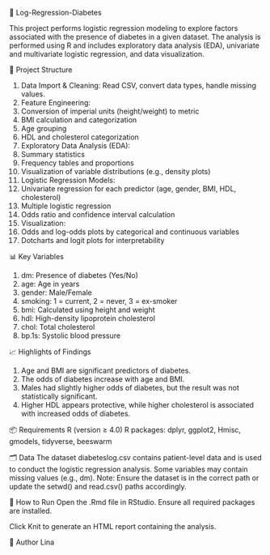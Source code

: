 🧪 Log-Regression-Diabetes

This project performs logistic regression modeling to explore factors associated with the presence of diabetes in a given dataset. The analysis is performed using R and includes exploratory data analysis (EDA), univariate and multivariate logistic regression, and data visualization.

📁 Project Structure
1. Data Import & Cleaning: Read CSV, convert data types, handle missing values.
2. Feature Engineering:
3. Conversion of imperial units (height/weight) to metric
4. BMI calculation and categorization
5. Age grouping
6. HDL and cholesterol categorization
7. Exploratory Data Analysis (EDA):
8. Summary statistics
9. Frequency tables and proportions
10. Visualization of variable distributions (e.g., density plots)
11. Logistic Regression Models:
12. Univariate regression for each predictor (age, gender, BMI, HDL, cholesterol)
13. Multiple logistic regression
14. Odds ratio and confidence interval calculation
15. Visualization:
16. Odds and log-odds plots by categorical and continuous variables
17. Dotcharts and logit plots for interpretability

📊 Key Variables

1. dm: Presence of diabetes (Yes/No)
2. age: Age in years
3. gender: Male/Female
4. smoking: 1 = current, 2 = never, 3 = ex-smoker
5. bmi: Calculated using height and weight
6. hdl: High-density lipoprotein cholesterol
7. chol: Total cholesterol
8. bp.1s: Systolic blood pressure

📈 Highlights of Findings
1. Age and BMI are significant predictors of diabetes.
2. The odds of diabetes increase with age and BMI.
3. Males had slightly higher odds of diabetes, but the result was not statistically significant.
4. Higher HDL appears protective, while higher cholesterol is associated with increased odds of diabetes.

📦 Requirements
R (version ≥ 4.0)
R packages:
dplyr, ggplot2, Hmisc, gmodels, tidyverse, beeswarm

🗂 Data
The dataset diabeteslog.csv contains patient-level data and is used to conduct the logistic regression analysis. Some variables may contain missing values (e.g., dm).
Note: Ensure the dataset is in the correct path or update the setwd() and read.csv() paths accordingly.

🚀 How to Run
Open the .Rmd file in RStudio.
Ensure all required packages are installed.

Click Knit to generate an HTML report containing the analysis.

🧠 Author
Lina
